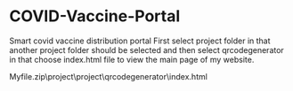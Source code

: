 # COVID-Vaccine-Portal
Smart covid vaccine distribution portal
First select project folder in that another project folder should be selected and then  select qrcodegenerator in that choose index.html file 
to view the main  page of my website.

Myfile.zip\project\project\qrcodegenerator\index.html
